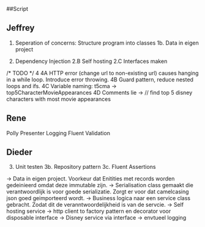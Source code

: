 ﻿##Script

Jeffrey
--------------
1. Seperation of concerns: Structure program into classes
1b. Data in eigen project

2. Dependency Injection
2.B Self hosting
2.C Interfaces maken

/* TODO */
4
4A HTTP error (change url to non-existing url) causes hanging in a while loop. Introduce error throwing.
4B Guard pattern, reduce nested loops and ifs.
4C Variable naming: t5cma -> top5CharacterMovieAppearances
4D Comments lie -> // find top 5 disney characters with most movie appearances

Rene
--------------
Polly
Presenter
Logging
Fluent Validation

Dieder
--------------
3. Unit testen
3b. Repository pattern
3c. Fluent Assertions




-> Data in eigen project. Voorkeur dat Enitities met records worden gedeinieerd omdat deze immutable zijn.
-> Serialisation class gemaakt die verantwoordlijk is voor goede serializatie. Zorgt er voor dat camelcasing json goed geimporteerd wordt.
-> Business logica naar een service class gebracht. Zodat dit de veranntwoordelijkheid is van de servcie.
-> Self hosting service
-> http client to factory pattern en decorator voor disposable interface
-> Disney service via interface
-> envtueel logging